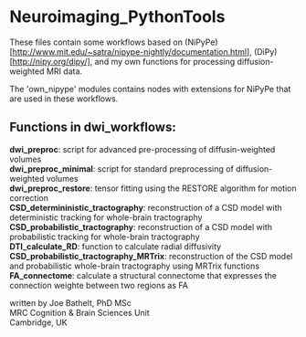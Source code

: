 # Neuroimaging_PythonTools
These files contain some workflows based on (NiPyPe)[http://www.mit.edu/~satra/nipype-nightly/documentation.html], (DiPy)[http://nipy.org/dipy/], and my own functions for processing diffusion-weighted MRI data. 

The 'own_nipype' modules contains nodes with extensions for NiPyPe that are used in these workflows. 

## Functions in dwi_workflows:
__dwi_preproc__: script for advanced pre-processing of diffusin-weighted volumes  
__dwi_preproc_minimal__: script for standard preprocessing of diffusion-weighted volumes  
__dwi_preproc_restore__: tensor fitting using the RESTORE algorithm for motion correction  
__CSD_determininistic_tractography__: reconstruction of a CSD model with deterministic tracking for whole-brain tractography  
__CSD_probabilistic_tractography__: reconstruction of a CSD model with probabilistic tracking for whole-brain tractography  
__DTI_calculate_RD__: function to calculate radial diffusivity  
__CSD_probabilistic_tractography_MRTrix__: reconstruction of the CSD model and probabilistic whole-brain tractography using MRTrix functions  
__FA_connectome__: calculate a structural connectome that expresses the connection weighte between two regions as FA  



written by Joe Bathelt, PhD MSc  
MRC Cognition & Brain Sciences Unit  
Cambridge, UK 
